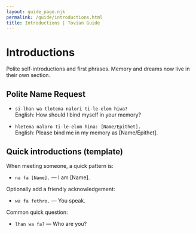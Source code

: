 ```yaml
---
layout: guide_page.njk
permalink: /guide/introductions.html
title: Introductions | Tovian Guide
---
```

# Introductions

Polite self-introductions and first phrases. Memory and dreams now live in their own section.

## Polite Name Request

- `si-lhan wa tlotema nalori ti-le-elom hiwa?`  
  English: How should I bind myself in your memory?

- `hletema naloro ti-le-elom hina: [Name/Epithet].`  
  English: Please bind me in my memory as [Name/Epithet].


## Quick introductions (template)

When meeting someone, a quick pattern is:

- <code>na fa [Name].</code> — I am [Name].

Optionally add a friendly acknowledgement:

- <code>wa fa fethro.</code> — You speak.

Common quick question:

- <code>lhan wa fa?</code> — Who are you?

